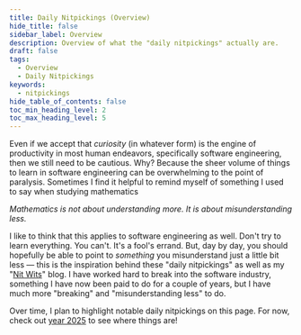 ```yaml
---
title: Daily Nitpickings (Overview)
hide_title: false
sidebar_label: Overview
description: Overview of what the "daily nitpickings" actually are.
draft: false
tags: 
  - Overview
  - Daily Nitpickings
keywords: 
  - nitpickings
hide_table_of_contents: false
toc_min_heading_level: 2
toc_max_heading_level: 5
---
```


Even if we accept that *curiosity* (in whatever form) is the engine of productivity in most human endeavors, specifically software engineering, then we still need to be cautious. Why? Because the sheer volume of things to learn in software engineering can be overwhelming to the point of paralysis. Sometimes I find it helpful to remind myself of something I used to say when studying mathematics

*Mathematics is not about understanding more. It is about misunderstanding less.*

I like to think that this applies to software engineering as well. Don't try to learn everything. You can't. It's a fool's errand. But, day by day, you should hopefully be able to point to *something* you misunderstand just a little bit less &#8212; this is the inspiration behind these "daily nitpickings" as well as my "[Nit Wits](/blog)" blog. I have worked hard to break into the software industry, something I have now been paid to do for a couple of years, but I have much more "breaking" and "misunderstanding less" to do.

Over time, I plan to highlight notable daily nitpickings on this page. For now, check out [year 2025](docs/daily-nitpickings/year-2025) to see where things are!